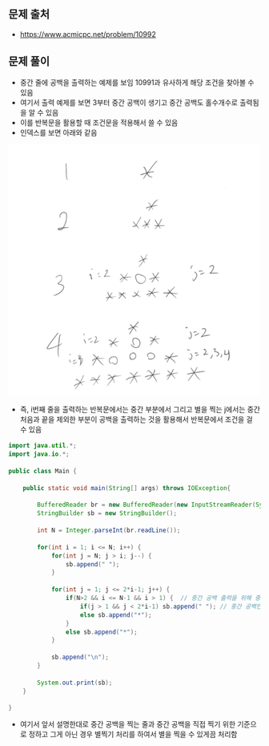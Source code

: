 ## 문제 출처
- https://www.acmicpc.net/problem/10992

## 문제 풀이
- 중간 줄에 공백을 출력하는 예제를 보임 10991과 유사하게 해당 조건을 찾아볼 수 있음
- 여기서 출력 예제를 보면 3부터 중간 공백이 생기고 중간 공백도 홀수개수로 출력됨을 알 수 있음
- 이를 반복문을 활용할 때 조건문을 적용해서 쓸 수 있음
- 인덱스를 보면 아래와 같음

![one](/cheewr85/img/DP/two.png)

- 즉, i번째 줄을 출력하는 반복문에서는 중간 부분에서 그리고 별을 찍는 j에서는 중간 처음과 끝을 제외한 부분이 공백을 출력하는 것을 활용해서 반복문에서 조건을 걸 수 있음
```java
import java.util.*;
import java.io.*;

public class Main {

    public static void main(String[] args) throws IOException{

        BufferedReader br = new BufferedReader(new InputStreamReader(System.in));
        StringBuilder sb = new StringBuilder();

        int N = Integer.parseInt(br.readLine());

        for(int i = 1; i <= N; i++) {
            for(int j = N; j > i; j--) {
                sb.append(" ");
            }

            for(int j = 1; j <= 2*i-1; j++) {
                if(N>2 && i <= N-1 && i > 1) {  // 중간 공백 출력을 위해 중간 공백을 찍어야 하는 줄일 때
                    if(j > 1 && j < 2*i-1) sb.append(" "); // 중간 공백인 경우 중간 공백 출력 조건
                    else sb.append("*");
                }
                else sb.append("*");
            }

            sb.append("\n");
        }

        System.out.print(sb);
    }

}
```
- 여기서 앞서 설명한대로 중간 공백을 찍는 줄과 중간 공백을 직접 찍기 위한 기준으로 정하고 그게 아닌 경우 별찍기 처리를 하여서 별을 찍을 수 있게끔 처리함
